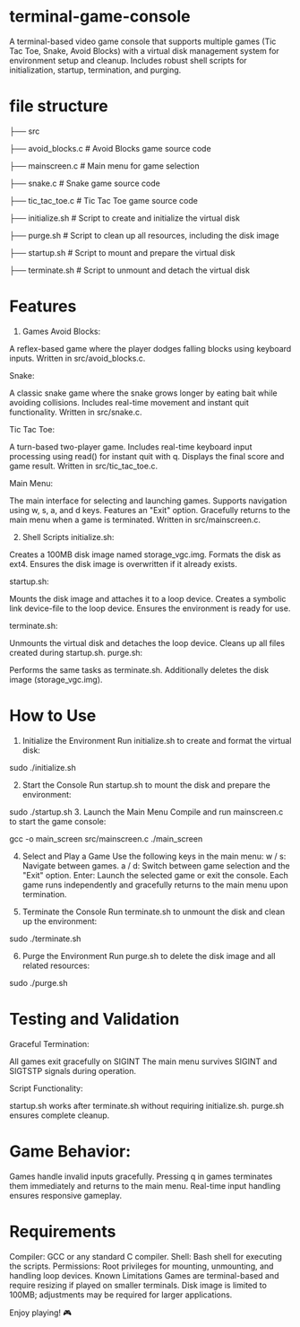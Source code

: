 # terminal-game-console
A terminal-based video game console that supports multiple games (Tic Tac Toe, Snake, Avoid Blocks) with a virtual disk management system for environment setup and cleanup. Includes robust shell scripts for initialization, startup, termination, and purging.

# file structure

├── src

   ├── avoid_blocks.c        # Avoid Blocks game source code
   
   ├── mainscreen.c          # Main menu for game selection
   
   ├── snake.c               # Snake game source code
   
   ├── tic_tac_toe.c         # Tic Tac Toe game source code
   
├── initialize.sh            # Script to create and initialize the virtual disk

├── purge.sh                 # Script to clean up all resources, including the disk image

├── startup.sh               # Script to mount and prepare the virtual disk

├── terminate.sh             # Script to unmount and detach the virtual disk


# Features
1. Games
Avoid Blocks:

A reflex-based game where the player dodges falling blocks using keyboard inputs.
Written in src/avoid_blocks.c.

Snake:

A classic snake game where the snake grows longer by eating bait while avoiding collisions.
Includes real-time movement and instant quit functionality.
Written in src/snake.c.

Tic Tac Toe:

A turn-based two-player game.
Includes real-time keyboard input processing using read() for instant quit with q.
Displays the final score and game result.
Written in src/tic_tac_toe.c.

Main Menu:

The main interface for selecting and launching games.
Supports navigation using w, s, a, and d keys.
Features an "Exit" option.
Gracefully returns to the main menu when a game is terminated.
Written in src/mainscreen.c.

2. Shell Scripts
initialize.sh:

Creates a 100MB disk image named storage_vgc.img.
Formats the disk as ext4.
Ensures the disk image is overwritten if it already exists.

startup.sh:

Mounts the disk image and attaches it to a loop device.
Creates a symbolic link device-file to the loop device.
Ensures the environment is ready for use.

terminate.sh:

Unmounts the virtual disk and detaches the loop device.
Cleans up all files created during startup.sh.
purge.sh:

Performs the same tasks as terminate.sh.
Additionally deletes the disk image (storage_vgc.img).
# How to Use

1. Initialize the Environment
Run initialize.sh to create and format the virtual disk:

sudo ./initialize.sh

2. Start the Console
Run startup.sh to mount the disk and prepare the environment:

sudo ./startup.sh
3. Launch the Main Menu
Compile and run mainscreen.c to start the game console:

gcc -o main_screen src/mainscreen.c
./main_screen

4. Select and Play a Game
Use the following keys in the main menu:
w / s: Navigate between games.
a / d: Switch between game selection and the "Exit" option.
Enter: Launch the selected game or exit the console.
Each game runs independently and gracefully returns to the main menu upon termination.

5. Terminate the Console
Run terminate.sh to unmount the disk and clean up the environment:

sudo ./terminate.sh

6. Purge the Environment
Run purge.sh to delete the disk image and all related resources:

sudo ./purge.sh

# Testing and Validation

Graceful Termination:

All games exit gracefully on SIGINT
The main menu survives SIGINT and SIGTSTP signals during operation.

Script Functionality:

startup.sh works after terminate.sh without requiring initialize.sh.
purge.sh ensures complete cleanup.

# Game Behavior:

Games handle invalid inputs gracefully.
Pressing q in games terminates them immediately and returns to the main menu.
Real-time input handling ensures responsive gameplay.


# Requirements

Compiler: GCC or any standard C compiler.
Shell: Bash shell for executing the scripts.
Permissions: Root privileges for mounting, unmounting, and handling loop devices.
Known Limitations
Games are terminal-based and require resizing if played on smaller terminals.
Disk image is limited to 100MB; adjustments may be required for larger applications.

Enjoy playing! 🎮

